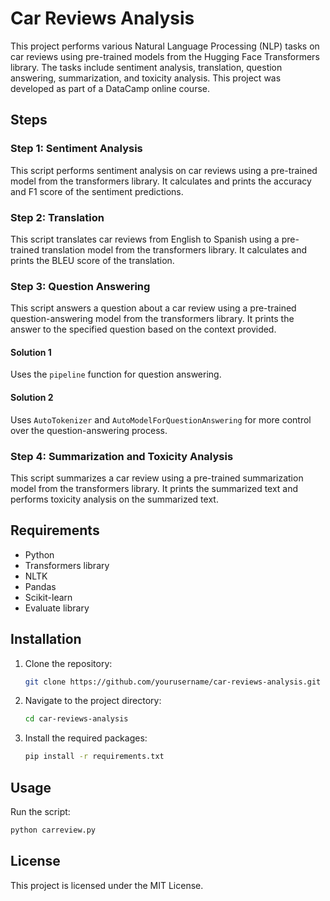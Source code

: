# Car Reviews Analysis

This project performs various Natural Language Processing (NLP) tasks on car reviews using pre-trained models from the Hugging Face Transformers library. The tasks include sentiment analysis, translation, question answering, summarization, and toxicity analysis. This project was developed as part of a DataCamp online course.

## Steps

### Step 1: Sentiment Analysis
This script performs sentiment analysis on car reviews using a pre-trained model from the transformers library. It calculates and prints the accuracy and F1 score of the sentiment predictions.

### Step 2: Translation
This script translates car reviews from English to Spanish using a pre-trained translation model from the transformers library. It calculates and prints the BLEU score of the translation.

### Step 3: Question Answering
This script answers a question about a car review using a pre-trained question-answering model from the transformers library. It prints the answer to the specified question based on the context provided.

#### Solution 1
Uses the `pipeline` function for question answering.

#### Solution 2
Uses `AutoTokenizer` and `AutoModelForQuestionAnswering` for more control over the question-answering process.

### Step 4: Summarization and Toxicity Analysis
This script summarizes a car review using a pre-trained summarization model from the transformers library. It prints the summarized text and performs toxicity analysis on the summarized text.

## Requirements
- Python
- Transformers library
- NLTK
- Pandas
- Scikit-learn
- Evaluate library

## Installation
1. Clone the repository:
   ```sh
   git clone https://github.com/yourusername/car-reviews-analysis.git
   ```
2. Navigate to the project directory:
   ```sh
   cd car-reviews-analysis
   ```
3. Install the required packages:
   ```sh
   pip install -r requirements.txt
   ```

## Usage
Run the script:
```sh
python carreview.py
```

## License
This project is licensed under the MIT License.


